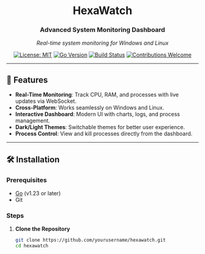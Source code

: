 <div align="center">

# HexaWatch  
### Advanced System Monitoring Dashboard  

*Real-time system monitoring for Windows and Linux*

[![License: MIT](https://img.shields.io/badge/License-MIT-blue.svg)](https://opensource.org/licenses/MIT)
[![Go Version](https://img.shields.io/badge/Go-1.23-blue.svg)](https://golang.org/)
[![Build Status](https://img.shields.io/badge/Build-Passing-brightgreen.svg)](https://github.com/yourusername/hexawatch/actions)
[![Contributions Welcome](https://img.shields.io/badge/Contributions-Welcome-brightgreen.svg)](https://github.com/yourusername/hexawatch/blob/main/CONTRIBUTING.md)

</div>

---

## 🚀 Features

- **Real-Time Monitoring**: Track CPU, RAM, and processes with live updates via WebSocket.
- **Cross-Platform**: Works seamlessly on Windows and Linux.
- **Interactive Dashboard**: Modern UI with charts, logs, and process management.
- **Dark/Light Themes**: Switchable themes for better user experience.
- **Process Control**: View and kill processes directly from the dashboard.

---

## 🛠️ Installation

### Prerequisites
- [Go](https://golang.org/dl/) (v1.23 or later)
- Git

### Steps
1. **Clone the Repository**  
   ```bash
   git clone https://github.com/yourusername/hexawatch.git
   cd hexawatch